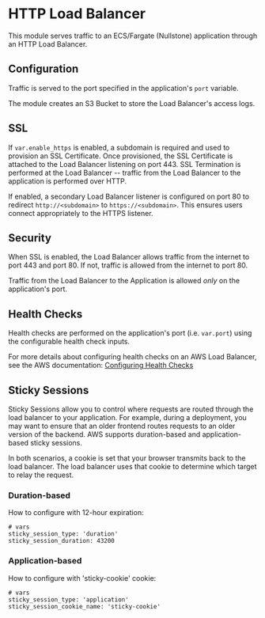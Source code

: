 # HTTP Load Balancer

This module serves traffic to an ECS/Fargate (Nullstone) application through an HTTP Load Balancer.

## Configuration

Traffic is served to the port specified in the application's `port` variable.

The module creates an S3 Bucket to store the Load Balancer's access logs. 

## SSL

If `var.enable_https` is enabled, a subdomain is required and used to provision an SSL Certificate.
Once provisioned, the SSL Certificate is attached to the Load Balancer listening on port 443.
SSL Termination is performed at the Load Balancer -- traffic from the Load Balancer to the application is performed over HTTP.

If enabled, a secondary Load Balancer listener is configured on port 80 to redirect `http://<subdomain>` to `https://<subdomain>`.
This ensures users connect appropriately to the HTTPS listener. 

## Security

When SSL is enabled, the Load Balancer allows traffic from the internet to port 443 and port 80.
If not, traffic is allowed from the internet to port 80.

Traffic from the Load Balancer to the Application is allowed *only* on the application's port.

## Health Checks

Health checks are performed on the application's port (i.e. `var.port`) using the configurable health check inputs.

For more details about configuring health checks on an AWS Load Balancer, see the AWS documentation:
<a href="https://docs.aws.amazon.com/elasticloadbalancing/latest/classic/elb-healthchecks.html" target="_blank">Configuring Health Checks</a>

## Sticky Sessions

Sticky Sessions allow you to control where requests are routed through the load balancer to your application.
For example, during a deployment, you may want to ensure that an older frontend routes requests to an older version of the backend.
AWS supports duration-based and application-based sticky sessions. 

In both scenarios, a cookie is set that your browser transmits back to the load balancer. 
The load balancer uses that cookie to determine which target to relay the request.

### Duration-based

How to configure with 12-hour expiration:
```
# vars
sticky_session_type: 'duration'
sticky_session_duration: 43200 
```

### Application-based

How to configure with 'sticky-cookie' cookie:
```
# vars
sticky_session_type: 'application'
sticky_session_cookie_name: 'sticky-cookie' 
```
